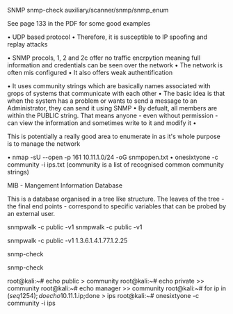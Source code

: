 SNMP
snmp-check
auxiliary/scanner/snmp/snmp_enum  

See page 133 in the PDF for some good examples

• UDP based protocol
• Therefore, it is susceptible to IP spoofing and replay attacks

• SNMP procols, 1, 2 and 2c offer no traffic encrpytion meaning full information and credentials can be seen over the network
• The network is often mis configured 
• It also offers weak authentification 

• It uses community strings which are basically names associated with grops of systems that communicate with each other
• The basic idea is that when the system has a problem or wants to send a message to an Administrator, they can send it using SNMP
• By defualt, all members are within the PUBLIC string.  That means anyone - even without permission - can view the information and sometimes write to it and modify it
• 


This is potentially a really good area to enumerate in as it's whole purpose is to manage the network

• nmap -sU --open -p 161 10.11.1.0/24 -oG snmpopen.txt
• onesixtyone -c community -i ips.txt (community is a list of recognised common community strings)

MIB - Mangement Information Database

This is a database organised in a tree like structure.  The leaves of the tree - the final end points - correspond to specific variables that can be probed by an external user.

snmpwalk -c public -v1 <IP ADDRESS>
snmpwalk -c public -v1 <IP ADDRESS> <MIB VALUE>

snmpwalk -c public -v1 <IP> 1.3.6.1.4.1.77.1.2.25




snmp-check

snmp-check <IP>







root@kali:~# echo public > community
root@kali:~# echo private >> community
root@kali:~# echo manager >> community
root@kali:~# for ip in $(seq 1 254);do echo 10.11.1.$ip;done > ips
root@kali:~# onesixtyone -c community -i ips





